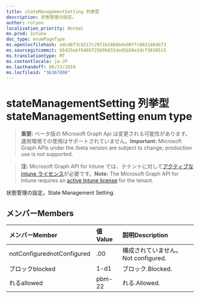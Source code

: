 ```yaml
---
title: stateManagementSetting 列挙型
description: 状態管理の設定。
author: rolyon
localization_priority: Normal
ms.prod: Intune
doc_type: enumPageType
ms.openlocfilehash: edcd8f3c8217c29f1b3488bde90ffc8021464b73
ms.sourcegitcommit: b5425ebf648572569b032ded5b56e1dcf3830515
ms.translationtype: MT
ms.contentlocale: ja-JP
ms.lasthandoff: 08/13/2019
ms.locfileid: "36367898"
---
```

# <a name="statemanagementsetting-enum-type"></a><span data-ttu-id="7202b-103">stateManagementSetting 列挙型</span><span class="sxs-lookup"><span data-stu-id="7202b-103">stateManagementSetting enum type</span></span>

> <span data-ttu-id="7202b-104">**重要:** ベータ版の Microsoft Graph Api は変更される可能性があります。運用環境での使用はサポートされていません。</span><span class="sxs-lookup"><span data-stu-id="7202b-104">**Important:** Microsoft Graph APIs under the /beta version are subject to change; production use is not supported.</span></span>

> <span data-ttu-id="7202b-105">**注:** Microsoft Graph API for Intune では、テナントに対して[アクティブな intune ライセンス](https://go.microsoft.com/fwlink/?linkid=839381)が必要です。</span><span class="sxs-lookup"><span data-stu-id="7202b-105">**Note:** The Microsoft Graph API for Intune requires an [active Intune license](https://go.microsoft.com/fwlink/?linkid=839381) for the tenant.</span></span>

<span data-ttu-id="7202b-106">状態管理の設定。</span><span class="sxs-lookup"><span data-stu-id="7202b-106">State Management Setting.</span></span>

## <a name="members"></a><span data-ttu-id="7202b-107">メンバー</span><span class="sxs-lookup"><span data-stu-id="7202b-107">Members</span></span>
|<span data-ttu-id="7202b-108">メンバー</span><span class="sxs-lookup"><span data-stu-id="7202b-108">Member</span></span>|<span data-ttu-id="7202b-109">値</span><span class="sxs-lookup"><span data-stu-id="7202b-109">Value</span></span>|<span data-ttu-id="7202b-110">説明</span><span class="sxs-lookup"><span data-stu-id="7202b-110">Description</span></span>|
|:---|:---|:---|
|<span data-ttu-id="7202b-111">notConfigured</span><span class="sxs-lookup"><span data-stu-id="7202b-111">notConfigured</span></span>|<span data-ttu-id="7202b-112">.0</span><span class="sxs-lookup"><span data-stu-id="7202b-112">0</span></span>|<span data-ttu-id="7202b-113">構成されていません。</span><span class="sxs-lookup"><span data-stu-id="7202b-113">Not configured.</span></span>|
|<span data-ttu-id="7202b-114">ブロック</span><span class="sxs-lookup"><span data-stu-id="7202b-114">blocked</span></span>|<span data-ttu-id="7202b-115">1-d</span><span class="sxs-lookup"><span data-stu-id="7202b-115">1</span></span>|<span data-ttu-id="7202b-116">ブロック.</span><span class="sxs-lookup"><span data-stu-id="7202b-116">Blocked.</span></span>|
|<span data-ttu-id="7202b-117">れる</span><span class="sxs-lookup"><span data-stu-id="7202b-117">allowed</span></span>|<span data-ttu-id="7202b-118">pbm-2</span><span class="sxs-lookup"><span data-stu-id="7202b-118">2</span></span>|<span data-ttu-id="7202b-119">れる.</span><span class="sxs-lookup"><span data-stu-id="7202b-119">Allowed.</span></span>|



